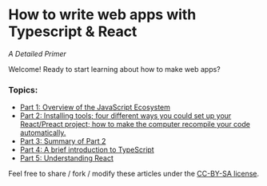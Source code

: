How to write web apps with Typescript & React
=============================================
*A Detailed Primer*

Welcome! Ready to start learning about how to make web apps?

### Topics: ###

- [Part 1: Overview of the JavaScript Ecosystem](tutorial-1.md)
- [Part 2: Installing tools; four different ways you could set up your React/Preact project; how to make the computer recompile your code automatically.](tutorial-2.md)
- [Part 3: Summary of Part 2](tutorial-3.md)
- [Part 4: A brief introduction to TypeScript](tutorial-4.md)
- [Part 5: Understanding React](tutorial-5.md)

Feel free to share / fork / modify these articles under the [CC-BY-SA license](https://creativecommons.org/licenses/by-sa/4.0/).
